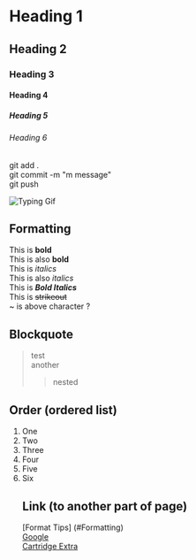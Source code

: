 # Heading 1
## Heading 2
### Heading 3
#### Heading 4
##### Heading 5
###### Heading 6

git add . <br>
git commit -m "m message" <br>
git push <br>



![Typing Gif](https://makeagif.com/gif/first-time-on-pc-after-using-typewriter-funny-video-6DyEZ_)

## Formatting

This is **bold** <br>
This is also __bold__ <br>
This is *italics* <br>
This is also _italics_ <br>
This is ***Bold Italics*** <br>
This is ~~strikeout~~ <br>
~ is above character ? <br>

## Blockquote
> test <br>
> another <br>
>> nested <br>

## Order (ordered list)
<ol>
 <li>One</li>
 <li>Two</li>
 <li>Three</li>
 <li>Four</li>
 <li>Five</li>
 <li>Six</li>

 ## Link (to another part of page)
 [Format Tips] (#Formatting)<br>
 [Google](http://www.google.com/)<br>
 [Cartridge Extra](https://www.cartrigeextra.com.au/)

